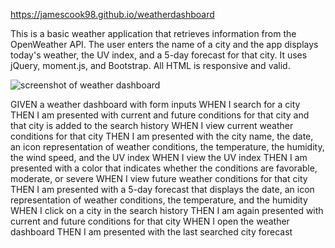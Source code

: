 
https://jamescook98.github.io/weatherdashboard

This is a basic weather application that retrieves information from the OpenWeather API. The user enters the name of a city and the app displays today's weather, the UV index, and a 5-day forecast for that city. It uses jQuery, moment.js, and Bootstrap. All HTML is responsive and valid.

![screenshot of weather dashboard](functionality.gif)

GIVEN a weather dashboard with form inputs
WHEN I search for a city
THEN I am presented with current and future conditions for that city and that city is added to the search history
WHEN I view current weather conditions for that city
THEN I am presented with the city name, the date, an icon representation of weather conditions, the temperature, the humidity, the wind speed, and the UV index
WHEN I view the UV index
THEN I am presented with a color that indicates whether the conditions are favorable, moderate, or severe
WHEN I view future weather conditions for that city
THEN I am presented with a 5-day forecast that displays the date, an icon representation of weather conditions, the temperature, and the humidity
WHEN I click on a city in the search history
THEN I am again presented with current and future conditions for that city
WHEN I open the weather dashboard
THEN I am presented with the last searched city forecast
